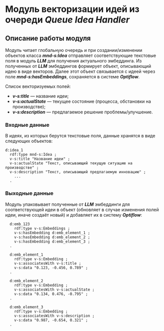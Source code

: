 # **Модуль векторизации идей из очереди *Queue Idea Handler***
## Описание работы модуля

Модуль читает глобальную очередь и при создании/изменении объектов класса ***mnd-s:Idea*** отправляет соответствующие текстовые поля в модуль ***LLM*** для получения актуального эмбеддинга. Из полученных от ***LLM*** эмбеддингов формирует объект, описывающий идею в виде векторов. Далее этот объект связывается с идеей через поле ***mnd-s:hasEmbeddings***, сохраняется в системе ***Optiflow***.

Список векторизуемых полей:

- ***v-s:title*** — название идеи;
- ***v-s:actualState*** — текущее состояние (процесса, обстановки на производстве);
- ***v-s:description*** — предлагаемое решение проблемы/улучшение.

### Входные данные

В идеях, из которых берутся текстовые поля, данные хранятся в виде следующих объектов:

```
d:idea_1
  rdf:type mnd-s:Idea ;
  v-s:title "Название идеи" ;
  v-s:actualState "Текст, описывающий текущую ситуацию на производстве" ;
  v-s:description "Текст, описывающий предлагаемую инновацию" ;
    ...
  .
```

### Выходные данные

Модуль упаковывает полученные от ***LLM*** эмбеддинги для соответствующей идеи в объект (обновляет в случае изменения полей идеи, иначе создаёт новый) и добавляет их в систему ***Optiflow***:

```
  d:emb_123
    rdf:type v-s:Embeddings ;
    v-s:hasEmbedding d:emb_element_1 ;
    v-s:hasEmbedding d:emb_element_2 ;
    v-s:hasEmbedding d:emb_element_3 ;
  .  

  d:emb_element_1
    rdf:type v-s:Embedding ;
    v-s:associatesWith v-s:title ;
    v-s:data "0.123, -0.456, 0.789" ;
  .      
  
  d:emb_element_2
    rdf:type v-s:Embedding ;
    v-s:associatesWith v-s:actualState ;
    v-s:data "0.134, 0.476, -0.795" ;
  .
  
  d:emb_element_3
    rdf:type v-s:Embedding ;
    v-s:associatesWith v-s:description ;
    v-s:data "0.987, -0.654, 0.321" ;
  .
```
